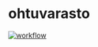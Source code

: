 # ohtuvarasto

[![workflow](https://github.com/imriina/ohtuvarasto/workflows/CI/badge.svg)](https://github.com/imriina/ohtuvarasto/actions)
